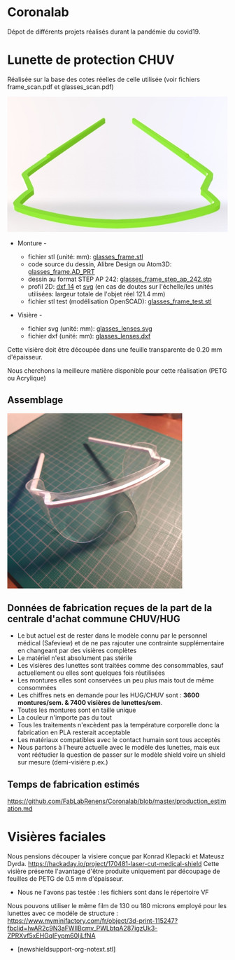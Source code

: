 # Coronalab

Dépot de différents projets réalisés durant la pandémie du covid19.

# Lunette de protection CHUV
 
Réalisée sur la base des cotes réelles de celle utilisée (voir fichiers frame_scan.pdf et glasses_scan.pdf)

![Frame](frame.jpg "Frame rendering")

- Monture - 
	- fichier stl (unité: mm): [glasses_frame.stl](glasses_frame.stl)
	- code source du dessin, Alibre Design ou Atom3D: [glasses_frame.AD_PRT](glasses_frame.AD_PRT)
	- dessin au format STEP AP 242: [glasses_frame_step_ap_242.stp](glasses_frame_step_ap_242.stp)
	- profil 2D: [dxf 14](glasses_frame.dxf) et [svg](glasses_frame.svg) (en cas de doutes sur l'échelle/les unités utilisées: largeur totale de l'objet réel 121.4 mm)
	- fichier stl test (modélisation OpenSCAD): [glasses_frame_test.stl](glasses_frame_test.stl)

- Visière -
	- fichier svg (unité: mm): [glasses_lenses.svg](glasses_lenses.svg)
	- fichier dxf (unité: mm): [glasses_lenses.dxf](glasses_lenses.dxf)

Cette visière doit être découpée dans une feuille transparente de 0.20 mm d'épaisseur.

Nous cherchons la meilleure matière disponible pour cette réalisation (PETG ou Acrylique)

## Assemblage

<img src="glasses_assembled.jpg" width="400" />

## Données de fabrication reçues de la part de la centrale d'achat commune CHUV/HUG

- Le but actuel est de rester dans le modèle connu par le personnel médical (Safeview) et de ne pas rajouter une contrainte supplémentaire en changeant par des visières complètes
- Le matériel n'est absolument pas stérile
- Les visières des lunettes sont traitées comme des consommables, sauf actuellement ou elles sont quelques fois réutilisées
- Les montures elles sont conservées un peu plus mais tout de même consommées 
- Les chiffres nets en demande pour les HUG/CHUV sont : **3600 montures/sem. & 7400 visières de lunettes/sem**.
- Toutes les montures sont en taille unique
- La couleur n'importe pas du tout 
- Tous les traitements n'excèdent pas la température corporelle donc la fabrication en PLA resterait acceptable
- Les matériaux compatibles avec le contact humain sont tous acceptés
- Nous partons à l'heure actuelle avec le modèle des lunettes, mais eux vont réétudier la question de passer sur le modèle shield voire un shield sur mesure (demi-visière p.ex.)

## Temps de fabrication estimés

https://github.com/FabLabRenens/Coronalab/blob/master/production_estimation.md

# Visières faciales

Nous pensions découper la visiere conçue par Konrad Klepacki et Mateusz Dyrda.
https://hackaday.io/project/170481-laser-cut-medical-shield
Cette visière présente l'avantage d'être produite uniquement par découpage de feuilles de PETG de 0.5 mm d'épaisseur.

- Nous ne l'avons pas testée : les fichiers sont dans le répertoire VF

Nous pouvons utiliser le même film de 130 ou 180 microns employé pour les lunettes avec ce modéle de structure :
https://www.myminifactory.com/fr/object/3d-print-115247?fbclid=IwAR2c9N3aFWIlBcmv_PWLbtqA287igzUk3-ZPRXvf5xEHGqIFypm60IjLfNA

- [newshieldsupport-org-notext.stl]
	


